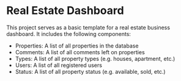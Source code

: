# Real Estate Dashboard

This project serves as a basic template for a real estate business dashboard. It includes the following components:

- Properties: A list of all properties in the database
- Comments: A list of all comments left on properties
- Types: A list of all property types (e.g. houses, apartment, etc.)
- Users: A list of all registered users
- Status: A list of all property status (e.g. available, sold, etc.)


